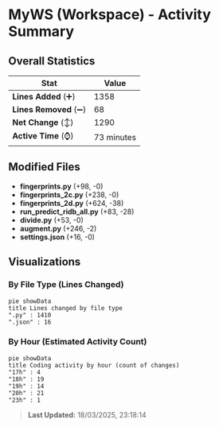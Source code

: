 # MyWS (Workspace) - Activity Summary 

## Overall Statistics

| Stat                   | Value                                                             |
| ---------------------- | ----------------------------------------------------------------- |
| **Lines Added** (➕)   | 1358                                          |
| **Lines Removed** (➖) | 68                                        |
| **Net Change** (↕)    | 1290                |
| **Active Time** (⌚)   | 73 minutes |


## Modified Files
- **fingerprints.py** (+98, -0)
- **fingerprints_2c.py** (+238, -0)
- **fingerprints_2d.py** (+624, -38)
- **run_predict_ridb_all.py** (+83, -28)
- **divide.py** (+53, -0)
- **augment.py** (+246, -2)
- **settings.json** (+16, -0)

## Visualizations

### By File Type (Lines Changed)

```mermaid
pie showData
title Lines changed by file type
".py" : 1410
".json" : 16
```

### By Hour (Estimated Activity Count)

```mermaid
pie showData
title Coding activity by hour (count of changes)
"17h" : 4
"18h" : 19
"19h" : 14
"20h" : 21
"23h" : 1
```


> **Last Updated:** 18/03/2025, 23:18:14